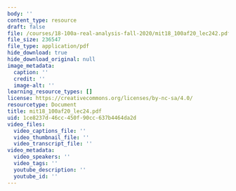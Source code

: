 ```yaml
---
body: ''
content_type: resource
draft: false
file: /courses/18-100a-real-analysis-fall-2020/mit18_100af20_lec242.pdf
file_size: 236547
file_type: application/pdf
hide_download: true
hide_download_original: null
image_metadata:
  caption: ''
  credit: ''
  image-alt: ''
learning_resource_types: []
license: https://creativecommons.org/licenses/by-nc-sa/4.0/
resourcetype: Document
title: mit18_100af20_lec24.pdf
uid: 1ce8237d-46cc-450f-90cc-637b4464da2d
video_files:
  video_captions_file: ''
  video_thumbnail_file: ''
  video_transcript_file: ''
video_metadata:
  video_speakers: ''
  video_tags: ''
  youtube_description: ''
  youtube_id: ''
---
```


